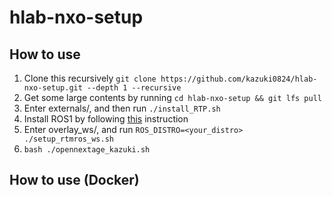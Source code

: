 # hlab-nxo-setup

## How to use

1. Clone this recursively ```git clone https://github.com/kazuki0824/hlab-nxo-setup.git --depth 1 --recursive```
2. Get some large contents by running ```cd hlab-nxo-setup && git lfs pull```
2. Enter externals/, and then run ```./install_RTP.sh```
3. Install ROS1 by following [this](INSTALL_ROS.md) instruction 
4. Enter overlay\_ws/, and run ```ROS_DISTRO=<your_distro> ./setup_rtmros_ws.sh```
5. ```bash ./opennextage_kazuki.sh```

## How to use (Docker)
